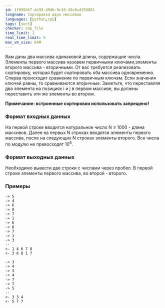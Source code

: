 ```yaml
---
id: 1f095b57-dc93-494b-9c16-39c8cd293881
longname: Сортировка двух массивов
languages: [python,cpp]
tags: [sort]
checker: cmp_file
time_limit: 1
real_time_limit: 5
max_vm_size: 64M
---
```



Вам даны два массива одинаковой длины, содержащие числа. Элементы первого массива назовем первичными ключами,элементы второго массива - вторичными. От вас требуется реализовать сортировку, которая будет сортировать оба массива одновременно. Сперва происходит сравнение по первичным ключам. Если значения ключей равны, то сравниваются вторичные. Заметьте, что переставляя два элемента на позициях i и j в первом массиве, вы должны переставить эти же элементы во втором.

**Примечание: встроенные сортировки использовать запрещено!**

### Формат входных данных

На первой строке вводится натуральное число N ≤ 1000 - длина массивов. Далее на первых N строках вводятся элементы первого массива, после на следующих N строках элементы второго. Все числа по модулю не превосходят 10<sup>6</sup>.

### Формат выходных данных

Необходимо вывести две строки с числами через пробел. В первой строке элементы первого массива, во второй - второго.

### Примеры

```
-> 5
-> 4
-> 6
-> 8
-> 7
-> 1
-> 6
-> 8
-> 7
-> 1
-> 3
--
<- 1 4 6 7 8
<- 3 6 8 1 7
```

```
-> 3
-> 4
-> 3
-> 4
-> 7
-> 7
-> 5
--
<- 3 3 4
<- 5 7 7
```
